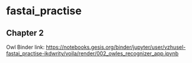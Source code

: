 # fastai_practise

## Chapter 2 
Owl Binder  link: https://notebooks.gesis.org/binder/jupyter/user/vzhusel-fastai_practise-ikdwrity/voila/render/002_owles_recognizer_app.ipynb
